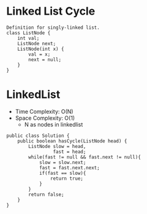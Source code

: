 # Linked List Cycle
```
Definition for singly-linked list.
class ListNode {
    int val;
    ListNode next;
    ListNode(int x) {
        val = x;
        next = null;
    }
}
```
# LinkedList
* Time Complexity: O(N)
* Space Complexity: O(1)
    * N as nodes in linkedlist
```
public class Solution {
    public boolean hasCycle(ListNode head) {
        ListNode slow = head,
                 fast = head;
        while(fast != null && fast.next != null){
            slow = slow.next;
            fast = fast.next.next;
            if(fast == slow){
                return true;
            }
        }
        return false;
    }
}
```
